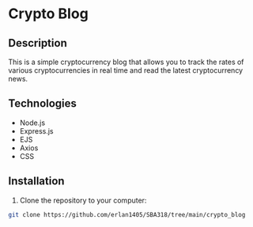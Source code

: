 # Crypto Blog

## Description

This is a simple cryptocurrency blog that allows you to track the rates of various cryptocurrencies in real time and read the latest cryptocurrency news.

## Technologies

- Node.js
- Express.js
- EJS
- Axios
- CSS

## Installation

1. Clone the repository to your computer:
```bash
git clone https://github.com/erlan1405/SBA318/tree/main/crypto_blog
